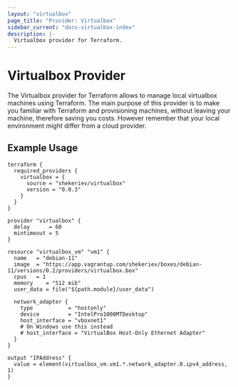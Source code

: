 ```yaml
---
layout: "virtualbox"
page_title: "Provider: Virtualbox"
sidebar_current: "docs-virtualbox-index"
description: |-
  Virtualbox provider for Terraform.
---
```


# Virtualbox Provider

The Virtualbox provider for Terraform allows to manage local virtualbox machines
using Terraform. The main purpose of this provider is to make you familiar with
Terraform and provisioning machines, without leaving your machine, therefore
saving you costs. However remember that your local environment might differ
from a cloud provider.

## Example Usage

```hcl
terraform {
  required_providers {
    virtualbox = {
      source = "shekeriev/virtualbox"
      version = "0.0.3"
    }
  }
}

provider "virtualbox" {
  delay      = 60
  mintimeout = 5
}

resource "virtualbox_vm" "vm1" {
  name   = "debian-11"
  image  = "https://app.vagrantup.com/shekeriev/boxes/debian-11/versions/0.2/providers/virtualbox.box"
  cpus   = 1
  memory    = "512 mib"
  user_data = file("${path.module}/user_data")

  network_adapter {
    type           = "hostonly"
    device         = "IntelPro1000MTDesktop"
    host_interface = "vboxnet1"
    # On Windows use this instead
    # host_interface = "VirtualBox Host-Only Ethernet Adapter"
  }
}

output "IPAddress" {
  value = element(virtualbox_vm.vm1.*.network_adapter.0.ipv4_address, 1)
}

```
